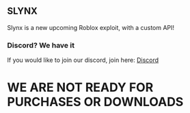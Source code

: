 ## SLYNX

Slynx is a new upcoming Roblox exploit, with a custom API!

### Discord? We have it

If you would like to join our discord, join here: [Discord](https://discord.gg/8mJFaXU)

# WE ARE NOT READY FOR PURCHASES OR DOWNLOADS

